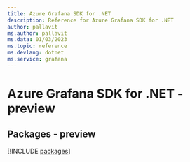 ```yaml
---
title: Azure Grafana SDK for .NET
description: Reference for Azure Grafana SDK for .NET
author: pallavit
ms.author: pallavit
ms.data: 01/03/2023
ms.topic: reference
ms.devlang: dotnet
ms.service: grafana
---
```

# Azure Grafana SDK for .NET - preview
## Packages - preview
[!INCLUDE [packages](grafana-index.md)]